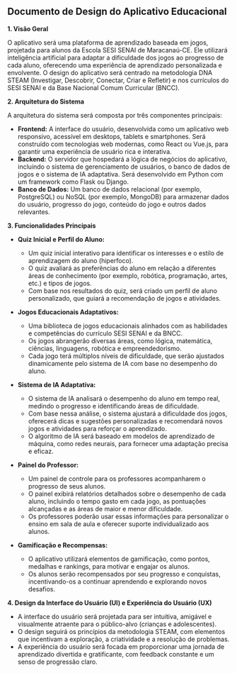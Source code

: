 ## Documento de Design do Aplicativo Educacional

**1. Visão Geral**

O aplicativo será uma plataforma de aprendizado baseada em jogos, projetada para alunos da Escola SESI SENAI de Maracanaú-CE. Ele utilizará inteligência artificial para adaptar a dificuldade dos jogos ao progresso de cada aluno, oferecendo uma experiência de aprendizado personalizada e envolvente. O design do aplicativo será centrado na metodologia DNA STEAM (Investigar, Descobrir, Conectar, Criar e Refletir) e nos currículos do SESI SENAI e da Base Nacional Comum Curricular (BNCC).

**2. Arquitetura do Sistema**

A arquitetura do sistema será composta por três componentes principais:

*   **Frontend:** A interface do usuário, desenvolvida como um aplicativo web responsivo, acessível em desktops, tablets e smartphones. Será construído com tecnologias web modernas, como React ou Vue.js, para garantir uma experiência de usuário rica e interativa.
*   **Backend:** O servidor que hospedará a lógica de negócios do aplicativo, incluindo o sistema de gerenciamento de usuários, o banco de dados de jogos e o sistema de IA adaptativa. Será desenvolvido em Python com um framework como Flask ou Django.
*   **Banco de Dados:** Um banco de dados relacional (por exemplo, PostgreSQL) ou NoSQL (por exemplo, MongoDB) para armazenar dados do usuário, progresso do jogo, conteúdo do jogo e outros dados relevantes.

**3. Funcionalidades Principais**

*   **Quiz Inicial e Perfil do Aluno:**
    *   Um quiz inicial interativo para identificar os interesses e o estilo de aprendizagem do aluno (hiperfoco).
    *   O quiz avaliará as preferências do aluno em relação a diferentes áreas de conhecimento (por exemplo, robótica, programação, artes, etc.) e tipos de jogos.
    *   Com base nos resultados do quiz, será criado um perfil de aluno personalizado, que guiará a recomendação de jogos e atividades.

*   **Jogos Educacionais Adaptativos:**
    *   Uma biblioteca de jogos educacionais alinhados com as habilidades e competências do currículo SESI SENAI e da BNCC.
    *   Os jogos abrangerão diversas áreas, como lógica, matemática, ciências, linguagens, robótica e empreendedorismo.
    *   Cada jogo terá múltiplos níveis de dificuldade, que serão ajustados dinamicamente pelo sistema de IA com base no desempenho do aluno.

*   **Sistema de IA Adaptativa:**
    *   O sistema de IA analisará o desempenho do aluno em tempo real, medindo o progresso e identificando áreas de dificuldade.
    *   Com base nessa análise, o sistema ajustará a dificuldade dos jogos, oferecerá dicas e sugestões personalizadas e recomendará novos jogos e atividades para reforçar o aprendizado.
    *   O algoritmo de IA será baseado em modelos de aprendizado de máquina, como redes neurais, para fornecer uma adaptação precisa e eficaz.

*   **Painel do Professor:**
    *   Um painel de controle para os professores acompanharem o progresso de seus alunos.
    *   O painel exibirá relatórios detalhados sobre o desempenho de cada aluno, incluindo o tempo gasto em cada jogo, as pontuações alcançadas e as áreas de maior e menor dificuldade.
    *   Os professores poderão usar essas informações para personalizar o ensino em sala de aula e oferecer suporte individualizado aos alunos.

*   **Gamificação e Recompensas:**
    *   O aplicativo utilizará elementos de gamificação, como pontos, medalhas e rankings, para motivar e engajar os alunos.
    *   Os alunos serão recompensados por seu progresso e conquistas, incentivando-os a continuar aprendendo e explorando novos desafios.

**4. Design da Interface do Usuário (UI) e Experiência do Usuário (UX)**

*   A interface do usuário será projetada para ser intuitiva, amigável e visualmente atraente para o público-alvo (crianças e adolescentes).
*   O design seguirá os princípios da metodologia STEAM, com elementos que incentivam a exploração, a criatividade e a resolução de problemas.
*   A experiência do usuário será focada em proporcionar uma jornada de aprendizado divertida e gratificante, com feedback constante e um senso de progressão claro.


